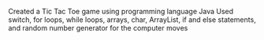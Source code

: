 Created a Tic Tac Toe game using programming language Java
Used switch, for loops, while loops, arrays, char, ArrayList, if and else statements, and random number generator for the computer moves